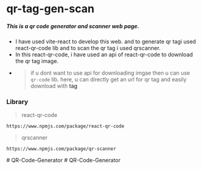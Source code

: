 # qr-tag-gen-scan
##### This is a qr code generator and scanner web page.

- I have used vite-react to develop this web. and to generate qr tagi used react-qr-code lib and to scan the qr tag i used qrscanner.
- In this react-qr-code, i have used an api of react-qr-code to download the qr tag image.
* > if u dont want to use api for downloading imgae then u can use ```qr-code``` lib. here, u can directly get an url for qr tag and easily download with <a/> tag 

### Library 

> react-qr-code 
```
https://www.npmjs.com/package/react-qr-code
```
> qrscanner
```
https://www.npmjs.com/package/qr-scanner
```
#   Q R - C o d e - G e n e r a t o r  
 #   Q R - C o d e - G e n e r a t o r  
 